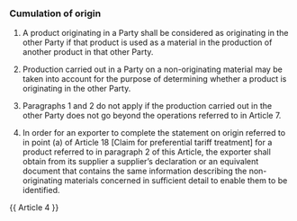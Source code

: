 ### Cumulation of origin

1. A product originating in a Party shall be considered as originating in the other Party if that product is used as a material in the production of another product in that other Party.

2. Production carried out in a Party on a non-originating material may be taken into account for the purpose of determining whether a product is originating in the other Party.

3. Paragraphs 1 and 2 do not apply if the production carried out in the other Party does not go beyond the operations referred to in Article 7.

4. In order for an exporter to complete the statement on origin referred to in point (a) of Article 18 [Claim for preferential tariff treatment] for a product referred to in paragraph 2 of this Article, the exporter shall obtain from its supplier a supplier’s declaration or an equivalent document that contains the same information describing the non-originating materials concerned in sufficient detail to enable them to be identified.

{{ Article 4 }}
